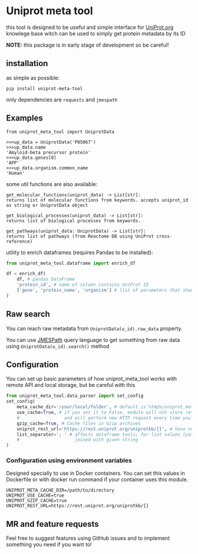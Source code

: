 # Uniprot meta tool

this tool is designed to be useful and simple interface for [UniProt.org](https://uniprot.org)
knowlege base witch can  be used to simply get protein metadata by its ID

**NOTE:** this package is in early stage of development so be careful!

## installation

as simple as possible:

```shell
pip install uniprot-meta-tool
```

only dependencies are `requests` and `jmespath`

## Examples

```
from uniprot_meta_tool import UniprotData

>>>up_data = UniprotData('P05067')
>>>up_data.name
'Amyloid-beta precursor protein'
>>>up_data.genes[0]
'APP'
>>>up_data.organism.common_name
'Human'
```

some util functions are also available:

```
get_molecular_functions(uniprot_data) -> List[str]:
returns list of molecular functions from keywords. accepts uniprot_id as string or UniprotData object

get_biological_processes(uniprot_data) -> List[str]:
returns list of biological processes from keywords.

get_pathways(uniprot_data: UniprotData) -> List[str]:
returns list of pathways (from Reactome DB using UniProt cross-reference)    
```

utility to enrich dataframes (requires Pandas to be installed):

```python
from uniprot_meta_tool.dataframe import enrich_df

df = enrich_df(
    df, # pandas DataFrame
    'protein_id', # name of column contains UniProt ID
    ['gene', 'protein_name', 'organism'] # list of parameters that should be added
)
```

## Raw search

You can reach raw metadata from `UniprotData(u_id).raw_data` property.

You can use [JMESPath](https://jmespath.org/) query language to get something from raw data using 
`UniprotData(u_id).search()` method


## Configuration

You can set up basic parameters of how uniprot_meta_tool works with remote API
and local storage, but be careful with this

```python
from uniprot_meta_tool.data_parser import set_config
set_config(
    meta_cache_dir='/your/local/folder', # default is %tmp%/uniprot_meta
    use_cache=True, # if you set it to False, module will not store retrieved info to your disk 
    #                 and will perform new HTTP request every time you create UniprotData object
    gzip_cache=True, # Cache files in Gzip archives
    uniprot_rest_url='https://rest.uniprot.org/uniprotkb/{}', # have no idea why you could want to change it, but you can
    list_separator='; ' # affects dataframe tools; for list values (pathways, processes, etc) value in the df will be
    #                     joined with given string
)
```

### Configuration using environment variables

Designed specially to use in Docker containers. You can set this values in Dockerfile or with docker run command if 
your container uses this module.

```shell
UNIPROT_META_CACHE_DIR=/path/to/directory
UNIPROT_USE_CACHE=true
UNIPROT_GZIP_CACHE=true
UNIPROT_REST_URL=https://rest.uniprot.org/uniprotkb/{}
```

## MR and feature requests

Feel free to suggest features using GitHub issues and to implement something you
need if you want to!